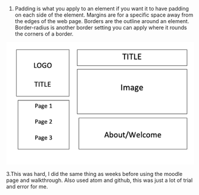 1. Padding is what you apply to an element if you want it to have padding on each side of the element. Margins are for a specific space away from the edges of the web page. Borders are the outline around an element. Border-radius is another border setting you can apply where it rounds the corners of a border.

<img src="./images/web-sketch.png"/>

3.This was hard, I did the same thing as weeks before using the moodle page and walkthrough. Also used atom and github, this was just a lot of trial and error for me.

